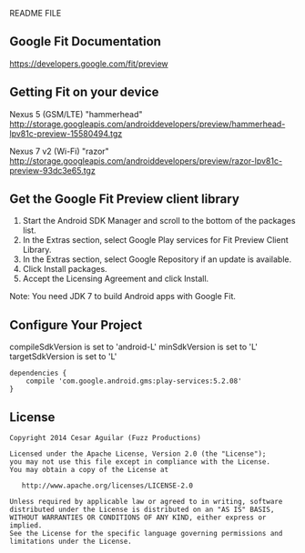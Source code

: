 README FILE

## Google Fit Documentation
https://developers.google.com/fit/preview

## Getting Fit on your device
Nexus 5 (GSM/LTE) "hammerhead"
http://storage.googleapis.com/androiddevelopers/preview/hammerhead-lpv81c-preview-15580494.tgz

Nexus 7 v2 (Wi-Fi) "razor"
http://storage.googleapis.com/androiddevelopers/preview/razor-lpv81c-preview-93dc3e65.tgz

## Get the Google Fit Preview client library
1. Start the Android SDK Manager and scroll to the bottom of the packages list.
2. In the Extras section, select Google Play services for Fit Preview Client Library.
3. In the Extras section, select Google Repository if an update is available.
4. Click Install packages.
5. Accept the Licensing Agreement and click Install.

Note: You need JDK 7 to build Android apps with Google Fit.

## Configure Your Project
compileSdkVersion is set to 'android-L'
minSdkVersion is set to 'L'
targetSdkVersion is set to 'L'

```
dependencies {
    compile 'com.google.android.gms:play-services:5.2.08'
}
```

## License
```
Copyright 2014 Cesar Aguilar (Fuzz Productions)

Licensed under the Apache License, Version 2.0 (the "License");
you may not use this file except in compliance with the License.
You may obtain a copy of the License at

   http://www.apache.org/licenses/LICENSE-2.0

Unless required by applicable law or agreed to in writing, software
distributed under the License is distributed on an "AS IS" BASIS,
WITHOUT WARRANTIES OR CONDITIONS OF ANY KIND, either express or implied.
See the License for the specific language governing permissions and
limitations under the License.
```